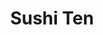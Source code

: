 ---
layout: place
title: "Sushi Ten"
permalink: /ohio/columbus/sushi-ten.html
stateAbbr: OH
stateName: Ohio
cityName: Columbus
seo:
  name: "Sushi Ten"
  type: Restaurant
  links: https://sushiten.japanmarketplace.com/
description: "Market-based sushi spot with an extensive menu of raw fish & rolls plus poke, edamame & miso soup. Sushi Ten serves delicious sushi in Columbus, Ohio. Try fresh Japanese dishes for a great dining experience. Available for takeout, delivery, lunch, and dinner."
place_id: ChIJk2BtvaSNOIgRLlLzt9uNiHs
photos:
  - name: >-
      places/ChIJk2BtvaSNOIgRLlLzt9uNiHs/photos/AeeoHcLqP1gDM2XnFZpSVg1pQdGZL2bjipTLOkCjLi58C47ezFEUcAQVQsphTCmDZd04rPeLoRcBYKoDiDsEsofUcLZPKfLurcekhh3xOlezJfgEpFDzGEET7GrpanMhnSDUYxSWQoI9Bi80LthgPOjRrt3JFbTynNZ0O3Dqi7d7qA1szDu4cUGvBgre55k7V4-OIYpj7GnUrWSu3JMV0eFYuGKLDPGatTjhgF61tZZfUuowJEjIx_Jg-6d64U1rJPOqARDqWF5I_ja8bpnGTWa0ENq1s3JIF64t_Zf5wNdYVIk7gAsnEoVP-lYuYZp4WJEBBFBeadZ44xZelDQd4rEazlJgtq419Fj_KGQFpD-DFiMvmwCYboF5V6Of6c4WRa98zfiHZRWGg_QCCBp3kjeC3Ygc-zCqIJrvcaDrLy4fLsgqxA
    widthPx: 4032
    heightPx: 3024
    authorAttributions:
      - displayName: Tom Wood
        uri: https://maps.google.com/maps/contrib/114471893107611351477
        photoUri: >-
          https://lh3.googleusercontent.com/a-/ALV-UjVhdyWp7W19hQl0i8p3sH2aAYOmAKhhx4Udv4ZPezUpq8XQFGFDyw=s100-p-k-no-mo
    flagContentUri: >-
      https://www.google.com/local/imagery/report/?cb_client=maps_api_places.places_api&image_key=!1e10!2sCIHM0ogKEICAgIDdx6anQA&hl=en-US
    googleMapsUri: >-
      https://www.google.com/maps/place//data=!3m4!1e2!3m2!1sCIHM0ogKEICAgIDdx6anQA!2e10!4m2!3m1!1s0x88388da4bd6d6093:0x7b888ddbb7f3522e
  - name: >-
      places/ChIJk2BtvaSNOIgRLlLzt9uNiHs/photos/AeeoHcIWihiyEayWwYI0060J38M4yJj9ztniOGjmC81uk2sHxSs7kyLgbOpxrRZjXW_atSiid25DYKDYslWfgNO4ml1WSBkGib7KyRto281Ukg_uOtgUzPejhf2uMFnt8mmExsTmqryiwjQlzJrXW9SOITHFb5aGy3iQ9HuE0ZZxf7XKgMm9IWeRtljVjMzzNc1jtFBEU54me3j2ccL58gQ52Yh0_auQP6FJRWYRoVt7lgu2cVfSVdZ6t_cOgfNSidc4k3bIdZem3pylsFMCujq2AVAvK0pNSE2Ki9hENULsESodXkav76QtE5aWOm5deGRfo7fAk9TIJKZmFKjoYPzXYB6_3LkDIvz4O5_DIyBJs60lzRlZD2U3yjaCpUFslth7H0UW7epNIt-xSEKM_PhxjHMFiZUWPrk1MiBS6Lm8XHNuVW8
    widthPx: 3024
    heightPx: 4032
    authorAttributions:
      - displayName: Y G
        uri: https://maps.google.com/maps/contrib/106970799377126056754
        photoUri: >-
          https://lh3.googleusercontent.com/a-/ALV-UjVQi0RCNb8uvyC0bO2ueS9h7o3t4ZHaX-0HAIlBG9iqCleXccTq=s100-p-k-no-mo
    flagContentUri: >-
      https://www.google.com/local/imagery/report/?cb_client=maps_api_places.places_api&image_key=!1e10!2sCIHM0ogKEICAgIDb-qqC5wE&hl=en-US
    googleMapsUri: >-
      https://www.google.com/maps/place//data=!3m4!1e2!3m2!1sCIHM0ogKEICAgIDb-qqC5wE!2e10!4m2!3m1!1s0x88388da4bd6d6093:0x7b888ddbb7f3522e
  - name: >-
      places/ChIJk2BtvaSNOIgRLlLzt9uNiHs/photos/AeeoHcL7T-o3W3Vi8npsgXzGSYAP2Z-DIp27yvHnR1gVrOl7zfgcI2aHZt-yEZ6WP8NbD2VqMKXKjb3SE48-_pJqXaaj6bD9oP21Cj8vWgjyeIC8DJx2hhKsxp8tmurHdPugu5MJAPdzS0VvJhhxP8hx4K4ddWAY5ef8MYOrC39eOllI-UqghMMrtHGj_VBigp0xud_XOYLwmrkPsMog1B2FzaGCXDhb_ph3mM2RIRquboJlufZ-tA32ZG2vEovOsLoTvhUoQLkTFjSAyZwKi06JY9bFOwRb-CtBaNPxvjq41Vtff86jjAVCiZvzIZq0Wc2_bo6GNRSzYBsfefNjLDeC0-TrCMbUGv8B_rP3BIhrCstpjbVZ9cMEMLKF6VMN2NKkQob33zHCU2TwkJLGGuIvjl-9wBhYzk_Mxeu-3rUnjaiVsw
    widthPx: 4800
    heightPx: 3600
    authorAttributions:
      - displayName: Samuel Biehl
        uri: https://maps.google.com/maps/contrib/116143092725542978803
        photoUri: >-
          https://lh3.googleusercontent.com/a-/ALV-UjVlp4b2A54B1_5jVbS2H0UY7rWAn42fj26zkUe46yPgJy6vhRWGCw=s100-p-k-no-mo
    flagContentUri: >-
      https://www.google.com/local/imagery/report/?cb_client=maps_api_places.places_api&image_key=!1e10!2sCIHM0ogKEICAgIDKmtbrdg&hl=en-US
    googleMapsUri: >-
      https://www.google.com/maps/place//data=!3m4!1e2!3m2!1sCIHM0ogKEICAgIDKmtbrdg!2e10!4m2!3m1!1s0x88388da4bd6d6093:0x7b888ddbb7f3522e
  - name: >-
      places/ChIJk2BtvaSNOIgRLlLzt9uNiHs/photos/AeeoHcIGHuXsnBg7attropCt4Ucq0m27TCJ5Us9Sg3bzsyWCxVhPYFqGWWOgDCzVfd9wYhti_F55FQ3tzES80OSbrSffKOechx3pDGVvlgl5N3-A8cHtxTx1njauF2qmVKUXWXDyR1JHfaVU2YRu2nrrAlKNIAsxoqssdoEXYjjlqfvY3MxFeEKyrITgXuk8A-Z3Y80t88LLkg4n5Unsg5AYV7z3IP0f_57g93zfAGuv4B0Wub40Ayt1bQIN0aFEWy-nKnjr6Scch69GxqxpqJhaVJLvezmWZmB5W-77YICNJ5Jf1fzjrQQETXLLYfCjb6d6FGGPnxl9ApYAP55aRH0akjC8b26c6iHCteTa0d4Gr9P3LAYasf98D0qyV_NL6nsVHRW8uEhpUlUJKPQQmnRP-4EPVZtq8ApuYq_6H9C5lOpA6w
    widthPx: 3556
    heightPx: 2666
    authorAttributions:
      - displayName: Jui-Chien Lin
        uri: https://maps.google.com/maps/contrib/109034281062091309798
        photoUri: >-
          https://lh3.googleusercontent.com/a-/ALV-UjXo9gnkTb0k3DJqgq6XNnij2iytgat-bW0-Tl9zM-8BszMG_hk=s100-p-k-no-mo
    flagContentUri: >-
      https://www.google.com/local/imagery/report/?cb_client=maps_api_places.places_api&image_key=!1e10!2sCIHM0ogKEICAgIC0jaj5Ug&hl=en-US
    googleMapsUri: >-
      https://www.google.com/maps/place//data=!3m4!1e2!3m2!1sCIHM0ogKEICAgIC0jaj5Ug!2e10!4m2!3m1!1s0x88388da4bd6d6093:0x7b888ddbb7f3522e
  - name: >-
      places/ChIJk2BtvaSNOIgRLlLzt9uNiHs/photos/AeeoHcLdN58SNdaww13TibDAtrpGvDuhisWtYFEPvsaOItuxpNT41g4IOSjWyC0wh3VDHkkmgNjM8-lnj8AIgDRRYMUbvHJe3HEOLK2w_tZSP5qoeZ6CRV-5Q5R8L-_VPt49S1MJ_CWMD9gWam6vzs0emsyqKqBWFSYuKrd2GD41O1_3Zt_xiXrj0f35YmISIo7ZvovlA_Tbi_HnPPapdHbNt6t-QifBhJpjOefIIndhCb0lmpr--CUAyAYLjx_cU-XtAdw8oBNr4eMLsKKT68cZc-fCZs-Ja3d1lEO6sZlLQpf8YfNv9ufkC60LJjIDgszqXEpTCHkVFzCVaBgF_GFmY__fJH6_7U3Y-KeZYZH2BOVkL7I-WrQLRcOmgYtJFn19dojVIRMBDhqyHlvYRqNMS6KINRorIRy1104PCgkORkntOf4p
    widthPx: 3000
    heightPx: 4000
    authorAttributions:
      - displayName: Jerry Kim
        uri: https://maps.google.com/maps/contrib/101881839744306486161
        photoUri: >-
          https://lh3.googleusercontent.com/a-/ALV-UjW13dZrIw6oGSGLmT6xNb4i_A_fJ8tRMz8D8zFss6UQbLRr_u0_Ww=s100-p-k-no-mo
    flagContentUri: >-
      https://www.google.com/local/imagery/report/?cb_client=maps_api_places.places_api&image_key=!1e10!2sCIHM0ogKEICAgID97N7x8wE&hl=en-US
    googleMapsUri: >-
      https://www.google.com/maps/place//data=!3m4!1e2!3m2!1sCIHM0ogKEICAgID97N7x8wE!2e10!4m2!3m1!1s0x88388da4bd6d6093:0x7b888ddbb7f3522e
  - name: >-
      places/ChIJk2BtvaSNOIgRLlLzt9uNiHs/photos/AeeoHcJLNdI4Lf7NjnDm7psQwlZWRSh2kz4hML9M0D1oOt5aXkauVkfXJUB2Y-xNzhyO4nM5_Y6--j7-VRXRBLPbQYE6I_cHwRPfNmaEEFa2FnIIlaC60OrN-3q7aOYlIrO7_mQWhsvm_LxPprPKq6czLw27AMCWrZi2vTVbox0eH2Rvnk4HSmfINCWrMP6ppl75HjVbLES0herH-R9qnlwy1g-bYPcG56y3FuSVcJH5nl0RKXn6iGGb0BwqQjtDPkBjdgS1U2DCwNFaVL3pOOafciNiavvpTStiDYKzMSm0IDWD_ai4RgyxE7quCR8jTZG7C-TMqO9FrX5kW1XDhL1_DgZqqrXyGgzCgji8g5pL-mm2YFdgNe2oKngj7g32Z0p-34GF9TtVdn2Wba5Z4eKa-kW6hgnE4tfKCwlTvcwgX3cYWw
    widthPx: 3000
    heightPx: 4000
    authorAttributions:
      - displayName: Tracy Wu (Yu-Lun)
        uri: https://maps.google.com/maps/contrib/109562798251475472076
        photoUri: >-
          https://lh3.googleusercontent.com/a-/ALV-UjXLiyWYYgxfIGLgFPHX59TzL4BrpJSZcxBI9kgWKQ7EbOHTwoavYA=s100-p-k-no-mo
    flagContentUri: >-
      https://www.google.com/local/imagery/report/?cb_client=maps_api_places.places_api&image_key=!1e10!2sCIHM0ogKEICAgICUluvrNg&hl=en-US
    googleMapsUri: >-
      https://www.google.com/maps/place//data=!3m4!1e2!3m2!1sCIHM0ogKEICAgICUluvrNg!2e10!4m2!3m1!1s0x88388da4bd6d6093:0x7b888ddbb7f3522e
  - name: >-
      places/ChIJk2BtvaSNOIgRLlLzt9uNiHs/photos/AeeoHcKx15vRTgVFqgPumDYlhbHMZiWjU1PDfpeb3TU-m_uZi2xnHatFPPlIRpo82dzXGsRx7izY-rXYG9ZjNfFkc29AUqicOpVt6GDSv7ptKAfT_ANwg294Ury6DC2mlXQKpSazqLIBPsVihjRzDSTvFqvZIc9U56XF6axW_AuPL7ihqKCHvyvhlqEMjN9o5DYoXjQU6YYb_2Yr2KfTcGrzW6LNCGlnjrhfkI2TDQ3B8L4Q6kPGRH4TuCicS8VX-d9q8-D1YpZoN_XyZ7Wdg8P6vCcQKrqGDbutgiLWkkDfGIZKw8_WOD99yzRLtmXvzscpWJH2t_PToeyhcW7x1nCeyOVdsLwwN3jxTaRwdkhY9YNwPja-wHh1ohhFMPpumHlKbX6pcG22Xj79jtPNHUffVLHGxRnM0jaLEfQ1DUAlA0gTmVp7
    widthPx: 4000
    heightPx: 3000
    authorAttributions:
      - displayName: Tracy Wu (Yu-Lun)
        uri: https://maps.google.com/maps/contrib/109562798251475472076
        photoUri: >-
          https://lh3.googleusercontent.com/a-/ALV-UjXLiyWYYgxfIGLgFPHX59TzL4BrpJSZcxBI9kgWKQ7EbOHTwoavYA=s100-p-k-no-mo
    flagContentUri: >-
      https://www.google.com/local/imagery/report/?cb_client=maps_api_places.places_api&image_key=!1e10!2sCIHM0ogKEICAgIDkjtj51QE&hl=en-US
    googleMapsUri: >-
      https://www.google.com/maps/place//data=!3m4!1e2!3m2!1sCIHM0ogKEICAgIDkjtj51QE!2e10!4m2!3m1!1s0x88388da4bd6d6093:0x7b888ddbb7f3522e
  - name: >-
      places/ChIJk2BtvaSNOIgRLlLzt9uNiHs/photos/AeeoHcLpIdPwAj3oZ6I2KignPy7hDpCjqPKVWpaOtFfp0MKzyrhSlVUBPfQUKEKl8sdyrrrenXaREbFEhWQhK1np4XKWNWdkfe--NPiVWtVId8poHjapMkwMh-CJn8lgypi7Udj_YGJFeiF1NlBRaBR8o6SJQyLoEKzxsJnQTha9rfyLclDTakHFMpbUuZmWNfCHvYppK_-AnzqtiAjnYvwFzv_vjGVuK9roho-OygirOM65s8Qwy91nttOdmLAQC8J-xBFgXsq0n_naH-XNY0j1wdJPTvCBXxNPJneLpyo1F_eD_ryeqjwsrZVyFKBzubD0ADlXhjlVd0MfSeyqnVZOWtXvsesnhuNQha05naEVwt_mdT9GAzMRF4iyW-gLoICE-54Dhh7W76HfJj-CO1EVQ3sFHky4_cApXy5jhsPoSvPxcppO
    widthPx: 3024
    heightPx: 4032
    authorAttributions:
      - displayName: Tracy Wu (Yu-Lun)
        uri: https://maps.google.com/maps/contrib/109562798251475472076
        photoUri: >-
          https://lh3.googleusercontent.com/a-/ALV-UjXLiyWYYgxfIGLgFPHX59TzL4BrpJSZcxBI9kgWKQ7EbOHTwoavYA=s100-p-k-no-mo
    flagContentUri: >-
      https://www.google.com/local/imagery/report/?cb_client=maps_api_places.places_api&image_key=!1e10!2sCIHM0ogKEICAgICeoq-C2gE&hl=en-US
    googleMapsUri: >-
      https://www.google.com/maps/place//data=!3m4!1e2!3m2!1sCIHM0ogKEICAgICeoq-C2gE!2e10!4m2!3m1!1s0x88388da4bd6d6093:0x7b888ddbb7f3522e
  - name: >-
      places/ChIJk2BtvaSNOIgRLlLzt9uNiHs/photos/AeeoHcLSpAI8_ZF-V0oKb6eDlGmeR5AVlNcziuc3t2ZWvuIGbeG_qZVDyCSq4GqD5Es4t4EqHY-ky_Qhznylr2tNXL7OW5WW_zstVAbmGqhnJFGvzU-ARjPMIPONObEnPT2D2Gy9bcBZySKHe5iJd1d2r61s67zaFZ8fqgRKOBn9hqR-Qq1zIMgRlZmYv6vi-1QL4O0hrFebh-BR1gy1zNO2ejwYwmAitLyF_F__NFK2RoW85oE1AHLJ4HBR1GJGGAz22lVeX7VMe2n8WFdz_MaXm2v8LkSd28BbLKybS2dbaaqNBb6GaC_5ox-yL-n4ORZGMNJuvNK4Fbl0nUqZOu3tylyO2283l304RPc45tw7KG5Dsm7rX6WKa0p3NuTSyIf-a6FBTvzN9d2sNV-GJJVGsMO_0p8Vy2WpnfrfCUwhyQrpBDzU
    widthPx: 3036
    heightPx: 4048
    authorAttributions:
      - displayName: Raven Carbon Gray
        uri: https://maps.google.com/maps/contrib/107683213273263403087
        photoUri: >-
          https://lh3.googleusercontent.com/a-/ALV-UjW73vrcjgeLka8T7cJzi0xKZnbQmkNyjntELzWsxZZMm9sudkpt=s100-p-k-no-mo
    flagContentUri: >-
      https://www.google.com/local/imagery/report/?cb_client=maps_api_places.places_api&image_key=!1e10!2sCIHM0ogKEICAgID41bHh8wE&hl=en-US
    googleMapsUri: >-
      https://www.google.com/maps/place//data=!3m4!1e2!3m2!1sCIHM0ogKEICAgID41bHh8wE!2e10!4m2!3m1!1s0x88388da4bd6d6093:0x7b888ddbb7f3522e
  - name: >-
      places/ChIJk2BtvaSNOIgRLlLzt9uNiHs/photos/AeeoHcKz0Ur_lI46NLzh0coJ_nOoX3rmv0HIEAnIuOHi7yh7iQQW5SK1WLCOCqPzLo2XG9IFhKvbcyjCqBNvyR2xf_VCg9ax1t5aYVCQsN7U3HxJKZpCiXoYWoCxjAJN333Ez_L0TamTh2b-1KF7dIrjBpN5zF34MrvQR40Us2vnzSzrDERScgAuJwP93f1M6pdwyMVEHSYdVwCXVeRl5pHKDz2WV2Ma_ehgpcNhQc98djI7teKEPalaViEoq0_Ntrh2soy_0hfEAhRl-PYBVahOKv7ccEsiRmQSoJ7FtbkpaeHt4eV7hvaUEgZzR7nrpG-WkvXXvaVOUpazx2gBJuYbjTHyjCQKUulyQHd_ahJbI7Hn8BhYgf1d0m3IVT_tsDXxOywdivyRheleZb3RYmwceUJPMKNiBrYTRu8t8mxK_1k
    widthPx: 2448
    heightPx: 3264
    authorAttributions:
      - displayName: SoldierA
        uri: https://maps.google.com/maps/contrib/102571849519903658447
        photoUri: >-
          https://lh3.googleusercontent.com/a/ACg8ocJgAllgzNm5kSPafgWDECxW9vTag2RD_MQ_0PDg7HhwdAFVvZ4=s100-p-k-no-mo
    flagContentUri: >-
      https://www.google.com/local/imagery/report/?cb_client=maps_api_places.places_api&image_key=!1e10!2sCIHM0ogKEICAgIDky7XeaA&hl=en-US
    googleMapsUri: >-
      https://www.google.com/maps/place//data=!3m4!1e2!3m2!1sCIHM0ogKEICAgIDky7XeaA!2e10!4m2!3m1!1s0x88388da4bd6d6093:0x7b888ddbb7f3522e
address: 1159 Old Henderson Rd, Columbus, OH 43220, USA
street: 1159 Old Henderson Rd
city: Columbus
state: OH
zip: '43220'
country: USA
neighborhood: Governours Square
latitude: '40.050825'
longitude: '-83.051291'
accessibility_options:
  wheelchairAccessibleParking: true
  wheelchairAccessibleEntrance: true
  wheelchairAccessibleRestroom: true
business_status: OPERATIONAL
name: Sushi Ten
google_maps_links:
  directionsUri: >-
    https://www.google.com/maps/dir//''/data=!4m7!4m6!1m1!4e2!1m2!1m1!1s0x88388da4bd6d6093:0x7b888ddbb7f3522e!3e0
  placeUri: https://maps.google.com/?cid=8901520638321316398
  writeAReviewUri: >-
    https://www.google.com/maps/place//data=!4m3!3m2!1s0x88388da4bd6d6093:0x7b888ddbb7f3522e!12e1
  reviewsUri: >-
    https://www.google.com/maps/place//data=!4m4!3m3!1s0x88388da4bd6d6093:0x7b888ddbb7f3522e!9m1!1b1
  photosUri: >-
    https://www.google.com/maps/place//data=!4m3!3m2!1s0x88388da4bd6d6093:0x7b888ddbb7f3522e!10e5
primary_type: Sushi Restaurant
opening_hours:
  regular: null
  current: null
secondary_opening_hours:
  regular:
    weekdayDescriptions: null
    type: null
  current:
    weekdayDescriptions: null
    type: null
phone: (614) 451-9100
price_level: PRICE_LEVEL_MODERATE
price_range: $10 &ndash; $20
rating: '4.7'
rating_count: 505
website: https://sushiten.japanmarketplace.com/
reviews:
  - name: >-
      places/ChIJk2BtvaSNOIgRLlLzt9uNiHs/reviews/ChdDSUhNMG9nS0VJQ0FnSURiLXFxQ3h3RRAB
    relativePublishTimeDescription: 8 months ago
    rating: 5
    text:
      text: >-
        I recently visited Sushi Ten and was thoroughly impressed by the variety
        of options available on their menu. The ability to customize your sushi
        is a fantastic feature, allowing you to create your perfect roll.


        While the dine-in space is limited, the quality and freshness of the
        sushi more than make up for it. The prices are very reasonable, making
        it an excellent choice for both sushi enthusiasts and those new to the
        cuisine.


        Overall, Sushi Ten offers a delightful sushi experience with great value
        for money. Highly recommended for takeout or a quick bite!
      languageCode: en
    originalText:
      text: >-
        I recently visited Sushi Ten and was thoroughly impressed by the variety
        of options available on their menu. The ability to customize your sushi
        is a fantastic feature, allowing you to create your perfect roll.


        While the dine-in space is limited, the quality and freshness of the
        sushi more than make up for it. The prices are very reasonable, making
        it an excellent choice for both sushi enthusiasts and those new to the
        cuisine.


        Overall, Sushi Ten offers a delightful sushi experience with great value
        for money. Highly recommended for takeout or a quick bite!
      languageCode: en
    authorAttribution:
      displayName: Y G
      uri: https://www.google.com/maps/contrib/106970799377126056754/reviews
      photoUri: >-
        https://lh3.googleusercontent.com/a-/ALV-UjVQi0RCNb8uvyC0bO2ueS9h7o3t4ZHaX-0HAIlBG9iqCleXccTq=s128-c0x00000000-cc-rp-mo-ba4
    publishTime: '2024-08-04T16:46:09.221508Z'
    flagContentUri: >-
      https://www.google.com/local/review/rap/report?postId=ChdDSUhNMG9nS0VJQ0FnSURiLXFxQ3h3RRAB&d=17924085&t=1
    googleMapsUri: >-
      https://www.google.com/maps/reviews/data=!4m6!14m5!1m4!2m3!1sChdDSUhNMG9nS0VJQ0FnSURiLXFxQ3h3RRAB!2m1!1s0x88388da4bd6d6093:0x7b888ddbb7f3522e
  - name: >-
      places/ChIJk2BtvaSNOIgRLlLzt9uNiHs/reviews/ChZDSUhNMG9nS0VJQ0FnSUNwOXBUQ0N3EAE
    relativePublishTimeDescription: a year ago
    rating: 5
    text:
      text: >-
        This cute little restaurant ( take out only?) is in the Japan market
        place. I walked in- the staff was very sweet, and helpful. She helped me
        choosing the sushi rolls to order. I got two rolls for our dinner. Both
        the sushi rolls were fresh, tasty and with top ingredients. They took
        almost 25 minutes to get the stuff ready. I was waiting outside and once
        done she called me and I picked up. Super easy! I don’t mind waiting
        even longer if the food is freshly made, with all things fresh inside.
        Highly recommended!
      languageCode: en
    originalText:
      text: >-
        This cute little restaurant ( take out only?) is in the Japan market
        place. I walked in- the staff was very sweet, and helpful. She helped me
        choosing the sushi rolls to order. I got two rolls for our dinner. Both
        the sushi rolls were fresh, tasty and with top ingredients. They took
        almost 25 minutes to get the stuff ready. I was waiting outside and once
        done she called me and I picked up. Super easy! I don’t mind waiting
        even longer if the food is freshly made, with all things fresh inside.
        Highly recommended!
      languageCode: en
    authorAttribution:
      displayName: Debisree Ray
      uri: https://www.google.com/maps/contrib/118091600224579565692/reviews
      photoUri: >-
        https://lh3.googleusercontent.com/a-/ALV-UjVly3UaAqbhde1dh3oiI3HmJuPjNU47WBorjJp1HF6jBbLpWi5u=s128-c0x00000000-cc-rp-mo-ba7
    publishTime: '2023-08-03T14:07:54.335228Z'
    flagContentUri: >-
      https://www.google.com/local/review/rap/report?postId=ChZDSUhNMG9nS0VJQ0FnSUNwOXBUQ0N3EAE&d=17924085&t=1
    googleMapsUri: >-
      https://www.google.com/maps/reviews/data=!4m6!14m5!1m4!2m3!1sChZDSUhNMG9nS0VJQ0FnSUNwOXBUQ0N3EAE!2m1!1s0x88388da4bd6d6093:0x7b888ddbb7f3522e
  - name: >-
      places/ChIJk2BtvaSNOIgRLlLzt9uNiHs/reviews/ChZDSUhNMG9nS0VJQ0FnSUNfdUxhemNnEAE
    relativePublishTimeDescription: 3 months ago
    rating: 5
    text:
      text: >-
        Don’t have a photo but ordered 4 different rolls for ~$9 each and they
        were huge and full of everything, no skimping on fish or avocado.
        Absolutely delicious and can’t wait to order again. Very fresh too
      languageCode: en
    originalText:
      text: >-
        Don’t have a photo but ordered 4 different rolls for ~$9 each and they
        were huge and full of everything, no skimping on fish or avocado.
        Absolutely delicious and can’t wait to order again. Very fresh too
      languageCode: en
    authorAttribution:
      displayName: Sarah
      uri: https://www.google.com/maps/contrib/111014826913690425905/reviews
      photoUri: >-
        https://lh3.googleusercontent.com/a/ACg8ocIk0L4Eb5LPaToEj9X7awZPMZMGOE5nzXWeii2L-rK2em1l9w=s128-c0x00000000-cc-rp-mo-ba3
    publishTime: '2025-01-12T17:04:56.963936Z'
    flagContentUri: >-
      https://www.google.com/local/review/rap/report?postId=ChZDSUhNMG9nS0VJQ0FnSUNfdUxhemNnEAE&d=17924085&t=1
    googleMapsUri: >-
      https://www.google.com/maps/reviews/data=!4m6!14m5!1m4!2m3!1sChZDSUhNMG9nS0VJQ0FnSUNfdUxhemNnEAE!2m1!1s0x88388da4bd6d6093:0x7b888ddbb7f3522e
  - name: >-
      places/ChIJk2BtvaSNOIgRLlLzt9uNiHs/reviews/ChZDSUhNMG9nS0VJQ0FnSURtdmFHNmRBEAE
    relativePublishTimeDescription: 3 years ago
    rating: 5
    text:
      text: |-
        I am from New York City and took a trip stay in Ohio .
        Sushi here  was very fresh and tasted authentic.
        Price was very reasonable.
        NYC everything is expensive but doesn’t mean good .
        In here , the quality beyond the price and quantity was good.
        The soup was very creamy and flavorful.
        Spicy ramen doesn’t taste hot but good .

        Overall, you deserve spend time and money here . Treat yourself good 😊
      languageCode: en
    originalText:
      text: |-
        I am from New York City and took a trip stay in Ohio .
        Sushi here  was very fresh and tasted authentic.
        Price was very reasonable.
        NYC everything is expensive but doesn’t mean good .
        In here , the quality beyond the price and quantity was good.
        The soup was very creamy and flavorful.
        Spicy ramen doesn’t taste hot but good .

        Overall, you deserve spend time and money here . Treat yourself good 😊
      languageCode: en
    authorAttribution:
      displayName: Evelyn
      uri: https://www.google.com/maps/contrib/110346523707426296305/reviews
      photoUri: >-
        https://lh3.googleusercontent.com/a/ACg8ocKDnXl4KxE4i1Iocm3q-WJbFfWPRwsVrka7ANEVLpFA2lk-EQ=s128-c0x00000000-cc-rp-mo-ba4
    publishTime: '2022-02-06T21:11:47.092371Z'
    flagContentUri: >-
      https://www.google.com/local/review/rap/report?postId=ChZDSUhNMG9nS0VJQ0FnSURtdmFHNmRBEAE&d=17924085&t=1
    googleMapsUri: >-
      https://www.google.com/maps/reviews/data=!4m6!14m5!1m4!2m3!1sChZDSUhNMG9nS0VJQ0FnSURtdmFHNmRBEAE!2m1!1s0x88388da4bd6d6093:0x7b888ddbb7f3522e
  - name: >-
      places/ChIJk2BtvaSNOIgRLlLzt9uNiHs/reviews/ChdDSUhNMG9nS0VJQ0FnTUR3NnJQeWlnRRAB
    relativePublishTimeDescription: 2 weeks ago
    rating: 5
    text:
      text: >-
        The same delicious sushi served in Akai Hana and Tensuke Market is
        available to order. It's some of the best in town and the only place I
        can order sour plum rolls. There's no seating inside, but sometimes when
        the weather is nice you can sit outside, or in the Express dining room.
      languageCode: en
    originalText:
      text: >-
        The same delicious sushi served in Akai Hana and Tensuke Market is
        available to order. It's some of the best in town and the only place I
        can order sour plum rolls. There's no seating inside, but sometimes when
        the weather is nice you can sit outside, or in the Express dining room.
      languageCode: en
    authorAttribution:
      displayName: Llyallowyn
      uri: https://www.google.com/maps/contrib/102317146611456953959/reviews
      photoUri: >-
        https://lh3.googleusercontent.com/a-/ALV-UjWRegphdcKBcVPEy4Z7oebTLoaT1K3Hm1SMdbrcwVgSfa5SR80=s128-c0x00000000-cc-rp-mo-ba5
    publishTime: '2025-03-25T10:02:46.896412Z'
    flagContentUri: >-
      https://www.google.com/local/review/rap/report?postId=ChdDSUhNMG9nS0VJQ0FnTUR3NnJQeWlnRRAB&d=17924085&t=1
    googleMapsUri: >-
      https://www.google.com/maps/reviews/data=!4m6!14m5!1m4!2m3!1sChdDSUhNMG9nS0VJQ0FnTUR3NnJQeWlnRRAB!2m1!1s0x88388da4bd6d6093:0x7b888ddbb7f3522e
parking_options:
  freeParkingLot: true
  freeStreetParking: true
  valetParking: false
payment_options:
  acceptsCreditCards: true
  acceptsCashOnly: false
allow_dogs: null
curbside_pickup: null
delivery: true
dine_in: true
good_for_children: true
good_for_groups: true
good_for_sports: false
live_music: false
menu_for_children: false
outdoor_seating: false
reservable: false
restroom: true
serves_beer: false
serves_breakfast: false
serves_brunch: false
serves_cocktails: false
serves_coffee: false
serves_dinner: true
serves_dessert: false
serves_lunch: true
serves_vegetarian_food: true
serves_wine: false
takeout: true
summary: >-
  Market-based sushi spot with an extensive menu of raw fish & rolls plus poke,
  edamame & miso soup.

---